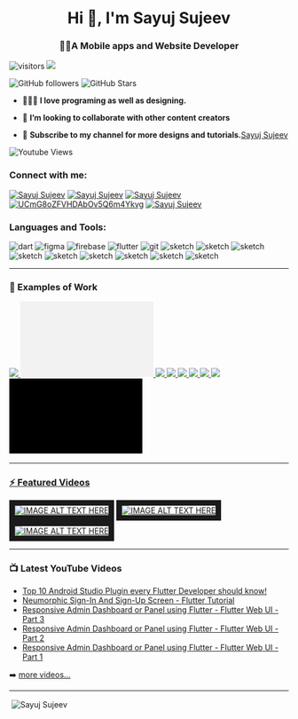 <h1 align="center"> Hi 👋, I'm Sayuj Sujeev</h1>
<h3 align="center">🙋‍♂️A Mobile apps and Website Developer</h3>


 ![visitors](https://visitor-badge.glitch.me/badge?page_id=sayujsujeev.id)     <a href="https://stars.github.com/nominate/">
    <img src="https://img.shields.io/badge/Nominate_Usama_as_GitHub_Star-@sayujsujeev-D50000?logo=GitHub&logoColor=white"/>
</a>

![GitHub followers](https://img.shields.io/github/followers/sayujsujeev?logo=github&style=for-the-badge)  ![GitHub Stars](https://img.shields.io/github/stars/sayujsujeev?logo=github&style=for-the-badge)

- 🙋🏻‍♂️ **I love programing as well as designing.**

- 👯 **I’m looking to collaborate with other content creators**

- 🤝 **Subscribe to my channel for more designs and tutorials.**[Sayuj Sujeev](https://www.youtube.com/channel/UCmG8oZFVHDAbOv5Q6m4Ykvg)

![Youtube Views](https://img.shields.io/youtube/channel/views/UCmG8oZFVHDAbOv5Q6m4Ykvg?logo=youtube&style=for-the-badge)
<!-- ![Youtube Subscribers](https://img.shields.io/youtube/channel/subscribers/UCmG8oZFVHDAbOv5Q6m4Ykvg?logo=youtube&style=for-the-badge) -->

### Connect with me:

<a href="https://www.instagram.com/sayuj_sujeev/" target="blank"><img src="https://www.vectorlogo.zone/logos/instagram/instagram-icon.svg" alt="Sayuj Sujeev" height="22" width="22" /></a>
<a href="https://www.facebook.com/sayuj.sujeev" target="blank"><img src="https://www.vectorlogo.zone/logos/facebook/facebook-icon.svg" alt="Sayuj Sujeev" height="22" width="22" /></a>
<a href="https://www.linkedin.com/in/sayujsujeev/" target="blank"><img src="https://www.vectorlogo.zone/logos/linkedin/linkedin-icon.svg" alt="Sayuj Sujeev" height="22" width="22" /></a>
<a href="https://www.youtube.com/channel/UCmG8oZFVHDAbOv5Q6m4Ykvg" target="blank"><img src="https://www.vectorlogo.zone/logos/youtube/youtube-icon.svg" alt="UCmG8oZFVHDAbOv5Q6m4Ykvg" height="22" width="22" /></a>
<a href="https://twitter.com/SayujSujeev" target="blank"><img src="https://www.vectorlogo.zone/logos/twitter/twitter-icon.svg" alt="Sayuj Sujeev" height="22" width="22" /></a>
<br />
### Languages and Tools:

<p align="left"><img src="https://www.vectorlogo.zone/logos/dartlang/dartlang-icon.svg" alt="dart" width="22" height="22"/> <img src="https://www.vectorlogo.zone/logos/figma/figma-icon.svg" alt="figma" width="22" height="22"/> <img src="https://www.vectorlogo.zone/logos/firebase/firebase-icon.svg" alt="firebase" width="22" height="22"/> <img src="https://www.vectorlogo.zone/logos/flutterio/flutterio-icon.svg" alt="flutter" width="22" height="22"/> <img src="https://www.vectorlogo.zone/logos/git-scm/git-scm-icon.svg" alt="git" width="22" height="22"/> <img src="https://www.vectorlogo.zone/logos/sketchapp/sketchapp-icon.svg" alt="sketch" width="22" height="22"/> <img src="https://www.vectorlogo.zone/logos/python/python-icon.svg" alt="sketch" width="22" height="22"/>   <img src="https://www.vectorlogo.zone/logos/java/java-icon.svg" alt="sketch" width="22" height="22"/> <img src="https://www.vectorlogo.zone/logos/android/android-icon.svg" alt="sketch" width="22" height="22"/>  <img src="https://www.vectorlogo.zone/logos/nodejs/nodejs-icon.svg" alt="sketch" width="22" height="22"/>  <img src="https://www.vectorlogo.zone/logos/visualstudio_code/visualstudio_code-icon.svg" alt="sketch" width="22" height="22"/>   <img src="https://www.vectorlogo.zone/logos/getpostman/getpostman-icon.svg" alt="sketch" width="22" height="22"/>  <img src="https://www.vectorlogo.zone/logos/slack/slack-icon.svg" alt="sketch" width="22" height="22"/>  <img src="https://www.vectorlogo.zone/logos/adobe_illustrator/adobe_illustrator-icon.svg" alt="sketch" width="22" height="22"/>


<br />
   
---

### 💼 Examples of Work
   
<a href="https://github.com/SayujSujeev/Organic-Food-App-for-Fruits-and-Vegetables-UI
" target="_blank"><img src="https://github.com/SayujSujeev/SayujSujeev/blob/main/organic.gif" width="240" >  <a href="https://github.com/SayujSujeev/Movie-ticket-App-UI" target="_blank"><img src="https://github.com/SayujSujeev/SayujSujeev/blob/main/movieticket.gif" width="240" >  <a href="https://github.com/SayujSujeev/Furniture-Shop" target="_blank"><img src="https://github.com/SayujSujeev/SayujSujeev/blob/main/fruniture%20new.gif" width="240" >  <a href="https://github.com/SayujSujeev/Drink-Order-App-UI" target="_blank"><img src="https://github.com/SayujSujeev/SayujSujeev/blob/main/drinkorder.gif" width="240" >  <a href="https://github.com/SayujSujeev/Meditation_App_UI" target="_blank"><img src="https://github.com/SayujSujeev/SayujSujeev/blob/main/meditation.gif" width="240" >  <a href="https://github.com/SayujSujeev/Real-Estate-App-UI" target="_blank"><img src="https://github.com/SayujSujeev/SayujSujeev/blob/main/real%20estate.gif" width="240" >  <a href="https://github.com/SayujSujeev/Covid-Store-App-UI" target="_blank"><img src="https://github.com/SayujSujeev/SayujSujeev/blob/main/covidstore.gif" width="240" >  <a href="https://github.com/SayujSujeev/Ecommerce-Onboarding-Screen-UI" target="_blank"><img src="https://github.com/SayujSujeev/SayujSujeev/blob/main/onboarding.gif" width="240" >  <a href="https://github.com/SayujSujeev/Neumorphic-Login-Screen" target="_blank"><img src="https://github.com/SayujSujeev/SayujSujeev/blob/main/neumorphic.gif" width="240" >
   
---

### ⚡ Featured Videos
  
  <a href="http://www.youtube.com/watch?feature=player_embedded&v=FV3vwBSYUNE
" target="_blank"><img src="http://img.youtube.com/vi/FV3vwBSYUNE/0.jpg" 
alt="IMAGE ALT TEXT HERE" width="240" height="180" border="10" /></a>     <a href="http://www.youtube.com/watch?feature=player_embedded&v=TkABIZWdaHw
" target="_blank"><img src="http://img.youtube.com/vi/TkABIZWdaHw/0.jpg" 
alt="IMAGE ALT TEXT HERE" width="240" height="180" border="10" /></a>    <a href="http://www.youtube.com/watch?feature=player_embedded&v=QCFgrZyt86M
" target="_blank"><img src="http://img.youtube.com/vi/QCFgrZyt86M/0.jpg" 
alt="IMAGE ALT TEXT HERE" width="240" height="180" border="10" /></a>

---

### 📺 Latest YouTube Videos

<!-- YOUTUBE:START -->
- [Top 10 Android Studio Plugin every Flutter Developer should know!](https://www.youtube.com/watch?v=476qDumYIpY)
- [Neumorphic Sign-In And Sign-Up Screen - Flutter Tutorial](https://www.youtube.com/watch?v=_A692BcCXwk)
- [Responsive Admin Dashboard or Panel using Flutter  - Flutter Web UI - Part 3](https://www.youtube.com/watch?v=1Po15hyzdjU)
- [Responsive Admin Dashboard or Panel using Flutter  - Flutter Web UI - Part 2](https://www.youtube.com/watch?v=QHllsqcCed4)
- [Responsive Admin Dashboard or Panel using Flutter  - Flutter Web UI - Part 1](https://www.youtube.com/watch?v=MRiZpwdy1CM)
<!-- YOUTUBE:END -->

➡️ [more videos...](https://www.youtube.com/channel/UCmG8oZFVHDAbOv5Q6m4Ykvg)

---
  
<p>&nbsp;<img align="center" src="https://github-readme-stats.vercel.app/api?username=sayujsujeev&show_icons=true" alt="Sayuj Sujeev" /></p>







